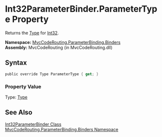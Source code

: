 Int32ParameterBinder.ParameterType Property
===========================================
Returns the [Type][1] for [Int32][2].

**Namespace:** [MvcCodeRouting.ParameterBinding.Binders][3]  
**Assembly:** MvcCodeRouting (in MvcCodeRouting.dll)

Syntax
------

```csharp
public override Type ParameterType { get; }
```

### Property Value
Type: [Type][1]

See Also
--------
[Int32ParameterBinder Class][4]  
[MvcCodeRouting.ParameterBinding.Binders Namespace][3]  

[1]: http://msdn.microsoft.com/en-us/library/42892f65
[2]: http://msdn.microsoft.com/en-us/library/td2s409d
[3]: ../README.md
[4]: README.md